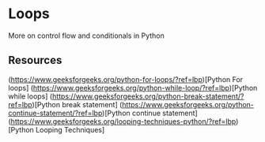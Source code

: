 # Loops

More on control flow and conditionals in Python

## Resources

(https://www.geeksforgeeks.org/python-for-loops/?ref=lbp)[Python For loops]
(https://www.geeksforgeeks.org/python-while-loop/?ref=lbp)[Python while loops]
(https://www.geeksforgeeks.org/python-break-statement/?ref=lbp)[Python break statement]
(https://www.geeksforgeeks.org/python-continue-statement/?ref=lbp)[Python continue statement]
(https://www.geeksforgeeks.org/looping-techniques-python/?ref=lbp)[Python Looping Techniques]
